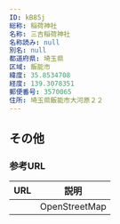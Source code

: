 ```yaml
---
ID: kB85j
総称: 稲荷神社
名称: 三吉稲荷神社
名称読み: null
別名: null
都道府県: 埼玉県
区域: 飯能市
緯度: 35.8534708
経度: 139.3078351
郵便番号: 3570065
住所: 埼玉県飯能市大河原２２
---
```


## その他

### 参考URL

| URL | 説明          |
| --- | ------------- |
|     | OpenStreetMap |
